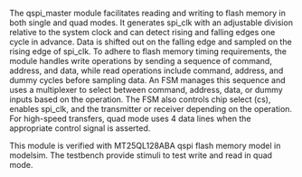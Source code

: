 The qspi_master module facilitates reading and writing to flash memory in both single and quad modes. It generates spi_clk with an adjustable division relative to the system clock and can detect rising and falling edges one cycle in advance. Data is shifted out on the falling edge and sampled on the rising edge of spi_clk. To adhere to flash memory timing requirements, the module handles write operations by sending a sequence of command, address, and data, while read operations include command, address, and dummy cycles before sampling data. An FSM manages this sequence and uses a multiplexer to select between command, address, data, or dummy inputs based on the operation. The FSM also controls chip select (cs), enables spi_clk, and the transmitter or receiver depending on the operation. For high-speed transfers, quad mode uses 4 data lines when the appropriate control signal is asserted.

This module is verified with MT25QL128ABA qspi flash memory model in modelsim. The testbench provide stimuli to test write and read in quad mode.

